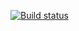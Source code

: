 [![Build status](https://ci.appveyor.com/api/projects/status/u4ldj771mfnn928n?svg=true)](https://ci.appveyor.com/project/AnnaSolozobova/card-123)